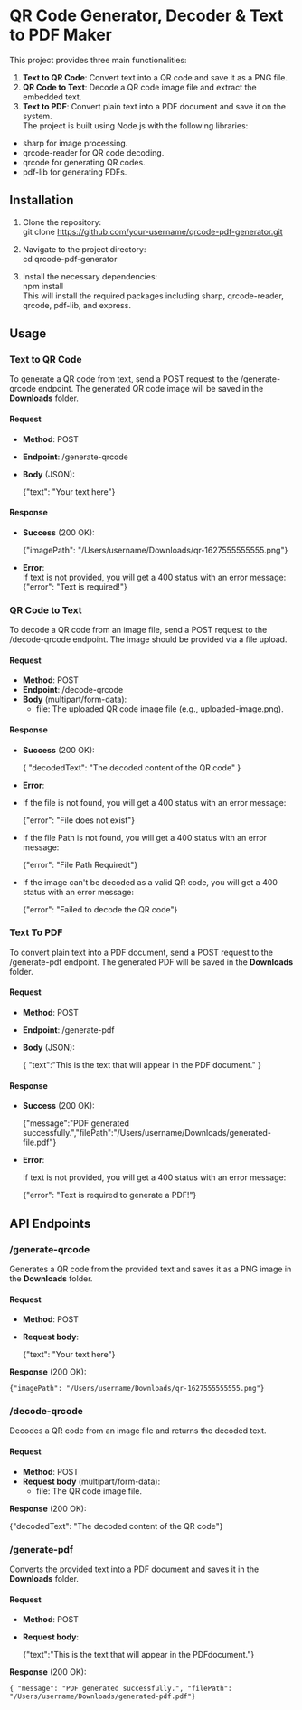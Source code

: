 # **QR Code Generator, Decoder & Text to PDF Maker**

This project provides three main functionalities:

1. **Text to QR Code**: Convert text into a QR code and save it as a PNG file.  
2. **QR Code to Text**: Decode a QR code image file and extract the embedded text.  
3. **Text to PDF**: Convert plain text into a PDF document and save it on the system.  
   The project is built using Node.js with the following libraries:  
* sharp for image processing.  
* qrcode-reader for QR code decoding.  
* qrcode for generating QR codes.  
* pdf-lib for generating PDFs.

## **Installation**

1. Clone the repository:  
   git clone https://github.com/your-username/qrcode-pdf-generator.git  
     
2. Navigate to the project directory:  
   cd qrcode-pdf-generator

   

3. Install the necessary dependencies:  
   npm install  
   This will install the required packages including sharp, qrcode-reader, qrcode, pdf-lib, and express.

## **Usage**

### **Text to QR Code**

To generate a QR code from text, send a POST request to the /generate-qrcode endpoint. The generated QR code image will be saved in the **Downloads** folder.

#### **Request**

* **Method**: POST  
* **Endpoint**: /generate-qrcode  
* **Body** (JSON):  
    
   	{"text": "Your text here"}


#### **Response**

* **Success** (200 OK):  
    
  {"imagePath": "/Users/username/Downloads/qr-1627555555555.png"}  
    
* **Error**:  
  If text is not provided, you will get a 400 status with an error message:  
  {"error": "Text is required\!"}

### **QR Code to Text**

To decode a QR code from an image file, send a POST request to the /decode-qrcode endpoint. The image should be provided via a file upload.

#### **Request**

* **Method**: POST  
* **Endpoint**: /decode-qrcode  
* **Body** (multipart/form-data):  
  * file: The uploaded QR code image file (e.g., uploaded-image.png).

#### **Response**

* **Success** (200 OK):

  { "decodedText": "The decoded content of the QR code" }


* **Error**:  
- If the file is not found, you will get a 400 status with an error message:

  {"error": "File does not exist"} 

- If the file Path is not found, you will get a 400 status with an error message:

  {"error": "File Path Requiredt"} 

- If the image can't be decoded as a valid QR code, you will    get a 400 status with an error message:

  {"error": "Failed to decode the QR code"}

### **Text To PDF**

To convert plain text into a PDF document, send a POST request to the /generate-pdf endpoint. The generated PDF will be saved in the **Downloads** folder.

#### **Request**

* **Method**: POST  
* **Endpoint**: /generate-pdf  
* **Body** (JSON):  
    
     { "text":"This is the text that will appear in the PDF document." }

#### **Response**

* **Success** (200 OK):  
    
  	{"message":"PDF generated successfully.","filePath":"/Users/username/Downloads/generated-file.pdf"}

    
* **Error**:

  If text is not provided, you will get a 400 status with an error message:

  {"error": "Text is required to generate a PDF\!"}

## **API Endpoints**

### **/generate-qrcode**

Generates a QR code from the provided text and saves it as a PNG image in the **Downloads** folder.

#### **Request**

* **Method**: POST  
* **Request body**:  
    
  {"text": "Your text here"}

**Response** (200 OK):

	{"imagePath": "/Users/username/Downloads/qr-1627555555555.png"}

### **/decode-qrcode**

Decodes a QR code from an image file and returns the decoded text.

#### **Request**

* **Method**: POST  
* **Request body** (multipart/form-data):  
  * file: The QR code image file.	

**Response** (200 OK):

{"decodedText": "The decoded content of the QR code"}

### **/generate-pdf**

Converts the provided text into a PDF document and saves it in the **Downloads** folder.

#### **Request**

* **Method**: POST  
* **Request body**:

  {"text":"This is the text that will appear in the PDFdocument."}


**Response** (200 OK):

	{ "message": "PDF generated successfully.", "filePath": "/Users/username/Downloads/generated-pdf.pdf"}


